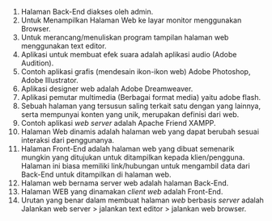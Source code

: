 1. Halaman Back-End diakses oleh admin.
2. Untuk Menampilkan Halaman Web ke layar monitor menggunakan Browser.
3. Untuk merancang/menuliskan program tampilan halaman web menggunakan text editor.
4. Aplikasi untuk membuat efek suara adalah aplikasi audio (Adobe Audition).
5.  Contoh aplikasi grafis (mendesain ikon-ikon web) Adobe Photoshop, Adobe Illustrator.
6. Aplikasi designer web adalah Adobe Dreamweaver.
7.  Aplikasi pemutar multimedia (Berbagai format media) yaitu adobe flash.
8.  Sebuah halaman yang tersusun saling terkait satu dengan yang lainnya, serta mempunyai konten yang unik, merupakan definisi dari web.
9. Contoh aplikasi _web server_ adalah Apache Friend XAMPP.
10. Halaman Web dinamis adalah halaman web yang dapat berubah sesuai interaksi dari penggunanya.
11. Halaman Front-End adalah halaman web yang dibuat semenarik mungkin yang ditujukan untuk ditampilkan kepada klien/pengguna. Halaman ini biasa memiliki link/hubungan untuk mengambil data dari Back-End untuk ditampilkan di halaman web.
12. Halaman web bernama server web adalah halaman Back-End.
13. Halaman WEB yang dinamakan _client web_ adalah Front-End.
14. Urutan yang benar dalam membuat halaman _web_ berbasis _server_ adalah Jalankan web server > jalankan text editor > jalankan web browser.